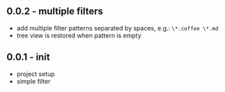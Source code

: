 ## 0.0.2 - multiple filters
* add multiple filter patterns separated by spaces, e.g.: `\*.coffee \*.md`
* tree view is restored when pattern is empty

## 0.0.1 - init
* project setup
* simple filter
